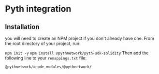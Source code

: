 # Pyth integration
## Installation
you will need to create an NPM project if you don't already have one. From the root directory of your project, run:

```npm init -y```
```npm install @pythnetwork/pyth-sdk-solidity```
Then add the following line to your `remappings.txt` file:

```@pythnetwork/=node_modules/@pythnetwork/```